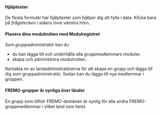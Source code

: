 ﻿#### Hjälptexter
De flesta formulär har hjälptexter som hjälper dig att fylla i data. 
Klicka bara på *frågetecken* i sidans övre vänstra hörn.

#### Planera dina modulmöten med Modulregistret

Som *gruppadministratör* kan du
- du kan lägga till och underhålla alla gruppmedlemmars moduler.
- skapa och administrera modulmöten.

Kontakta en av landadministratörerna för att skapa en grupp och lägga till dig som gruppadministratör.
Sedan kan du lägga till nya medlemmar i gruppen.

#### FREMO-grupper är synliga över länder
En grupp som tillhör FREMO-domänen är synlig för alla andra FREMO-gruppmedlemmar i vilket land som helst.